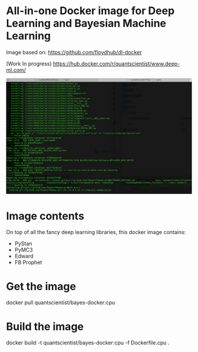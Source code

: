 # All-in-one Docker image for Deep Learning and Bayesian Machine Learning

Image based on:
https://github.com/floydhub/dl-docker

(Work In progress) 
https://hub.docker.com/r/quantscientist/www.deep-ml.com/ 

![Building the image](nice-docker.png)

# Image contents
On top of all the fancy deep learning libraries, this docker image contains:

* PyStan
* PyMC3
* Edward
* FB Prophet

# Get the image

docker pull quantscientist/bayes-docker:cpu

# Build the image

docker build -t quantscientist/bayes-docker:cpu -f Dockerfile.cpu .
